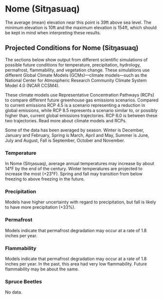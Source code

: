 # Nome (Sitŋasuaq)
The average (mean) elevation near this point is 39ft above sea level. The minimum elevation is 10ft and the maximum elevation is 154ft, which should be kept in mind when interpreting these results.

## Projected Conditions for Nome (Sitŋasuaq)
The sections below show output from different scientific simulations of possible future conditions for temperature, precipitation, hydrology, permafrost, flammability, and vegetation change. These simulations use different Global Climate Models (GCMs)—climate models—such as the National Center for Atmospheric Research Community Climate System Model 4.0 (NCAR CCSM4).

These climate models use Representative Concentration Pathways (RCPs) to compare different future greenhouse gas emissions scenarios. Compared to current emissions RCP 4.5 is a scenario representing a reduction in global emissions, while RCP 8.5 represents a scenario similar to, or possibly higher than, current global emissions trajectories. RCP 6.0 is between these two trajectories. Read more about climate models and RCPs.

Some of the data has been averaged by season. Winter is December, January and February, Spring is March, April and May, Summer is June, July and August, Fall is September, October and November.

### Temperature
In Nome (Sitŋasuaq), average annual temperatures may increase by about 14°F by the end of the century. Winter temperatures are projected to increase the most (+23°F). Spring and fall may transition from below freezing to above freezing in the future. 
### Precipitation
Models have higher uncertainty with regard to precipitation, but fall is likely to have more precipitation (+33%).
### Permafrost
Models indicate that permafrost degradation may occur at a rate of 1.8 inches per year.
### Flammability
Models indicate that permafrost degradation may occur at a rate of 1.8 inches per year. In the past, this area had very low flammability. Future flammability may be about the same.
### Spruce Beetles
No data.
